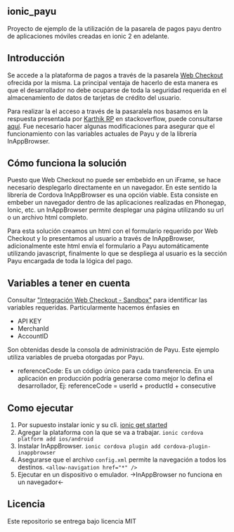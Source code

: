 ## ionic_payu
Proyecto de ejemplo de la utilización de la pasarela de pagos payu dentro de aplicaciones móviles creadas en ionic 2 en adelante.

## Introducción
Se accede a la plataforma de pagos a través de la pasarela [Web Checkout](http://developers.payulatam.com/es/web_checkout/) ofrecida por la misma. La principal ventaja de hacerlo de esta manera es que el desarrollador no debe ocuparse de toda la seguridad requerida en el almacenamiento de datos de tarjetas de crédito del usuario.

Para realizar la el acceso a través de la pasaralela nos basamos en la respuesta presentada por [Karthik RP](https://stackoverflow.com/users/5367148/karthik-rp) en stackoverflow, puede consultarse [aquí](https://stackoverflow.com/questions/47474135/how-to-integrate-payumoney-gate-way-in-ionic-3). Fue necesario hacer algunas modificaciones para asegurar que el funcionamiento con las variables actuales de Payu y de la librería InAppBrowser.

## Cómo funciona la solución
Puesto que Web Checkout no puede ser embebido en un iFrame, se hace necesario desplegarlo directamente en un navegador. En este sentido la librería de Cordova InAppBrowser es una opción viable. Esta consiste en embeber un navegador dentro de las aplicaciones realizadas en Phonegap, Ionic, etc. un InAppBrowser permite desplegar una página utilizando su url o un archivo html completo.

Para esta solución creamos un html con el formulario requerido por Web Checkout y lo presentamos al usuario a través de InAppBrowser, adicionalmente este html envía el formulario a Payu automáticamente utilizando javascript, finalmente lo que se despliega al usuario es la sección Payu encargada de toda la lógica del pago.

## Variables a tener en cuenta
Consultar ["Integración Web Checkout - Sandbox"](http://developers.payulatam.com/es/web_checkout/sandbox.html) para identificar las variables requeridas. Particularmente hacemos énfasies en
- API KEY
- MerchanId
- AccountID

Son obtenidas desde la consola de administración de Payu. Este ejemplo utiliza variables de prueba otorgadas por Payu.

- referenceCode: Es un código único para cada transferencia. En una aplicación en producción podría generarse como mejor lo defina el desarrollador, Ej: referenceCode = userId + productId + consecutive

## Como ejecutar
1. Por supuesto instalar ionic y su cli. [ionic get started](https://ionicframework.com/getting-started)
2. Agregar la plataforma con la que se va a trabajar. ```ionic cordova platform add ios/android```
3. Instalar InAppBrowser. ```ionic cordova plugin add cordova-plugin-inappbrowser```
4. Asegurarse que el archivo ```config.xml``` permite la navegación a todos los destinos. ```<allow-navigation href="*" />```
5. Ejecutar en un dispositivo o emulador. ->InAppBrowser no funciona en un navegador<-

## Licencia
Este repositorio se entrega bajo licencia MIT
